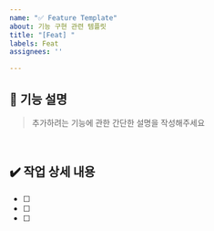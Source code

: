```yaml
---
name: "✅ Feature Template"
about: 기능 구현 관련 템플릿
title: "[Feat] "
labels: Feat
assignees: ''

---
```


## 📃 기능 설명
> 추가하려는 기능에 관한 간단한 설명을 작성해주세요

<br>

## ✔️ 작업 상세 내용
- [ ] 
- [ ] 
- [ ] 

<br>

